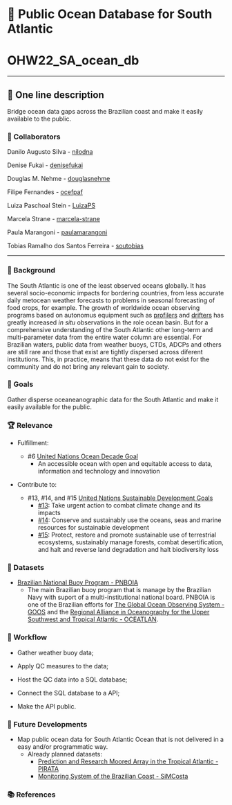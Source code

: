 # &#127754; Public Ocean Database for South Atlantic

# OHW22_SA_ocean_db
---
## &#128221; One line description
Bridge ocean data gaps across the Brazilian coast and make it easily available to the public.

### 👥 Collaborators

Danilo Augusto Silva - [nilodna](https://github.com/nilodna)

Denise Fukai - [denisefukai](https://github.com/denisefukai)

Douglas M. Nehme - [douglasnehme](https://github.com/douglasnehme)

Filipe Fernandes - [ocefpaf](https://github.com/ocefpaf)

Luiza Paschoal Stein - [LuizaPS](https://github.com/LuizaPS)

Marcela Strane - [marcela-strane](https://github.com/marcela-strane)

Paula Marangoni - [paulamarangoni](https://github.com/paulamarangoni)

Tobias Ramalho dos Santos Ferreira - [soutobias](https://github.com/soutobias)

---
### &#128129; Background
The South Atlantic is one of the least observed oceans globally. It has several socio-economic impacts for bordering countries, from less accurate daily metocean weather forecasts to problems in seasonal forecasting of food crops, for example. The growth of worldwide ocean observing programs based on autonomus equipment such as [profilers](https://argo.ucsd.edu/) and [drifters](https://www.aoml.noaa.gov/global-drifter-program/) has greatly increased *in situ* observations in the role ocean basin. But for a comprehensive understanding of the South Atlantic other long-term and multi-parameter data from the entire water column are essential. For Brazilian waters, public data from weather buoys, CTDs, ADCPs and others  are still rare and those that exist are tightly dispersed across diferent institutions. This, in practice, means that these data do not exist for the community and do not bring any relevant gain to society.

### &#127919; Goals
Gather disperse oceaneanographic data for the South Atlantic and make it easily available for the public.

### &#127942; Relevance
- Fulfillment:
  - #6 [United Nations Ocean Decade Goal](https://www.oceandecade.org/vision-mission/)
    - An accessible ocean with open and equitable access to data, information and technology and innovation

- Contribute to:
  - #13, #14, and #15 [United Nations Sustainable Development Goals](https://sdgs.un.org/goals#goals)
    - [#13](https://sdgs.un.org/goals/goal13): Take urgent action to combat climate change and its impacts
    - [#14](https://sdgs.un.org/goals/goal14): Conserve and sustainably use the oceans, seas and marine resources for sustainable development
    - [#15](https://sdgs.un.org/goals/goal15): Protect, restore and promote sustainable use of terrestrial ecosystems, sustainably manage forests, combat desertification, and halt and reverse land degradation and halt biodiversity loss

### &#128290; Datasets
- [Brazilian National Buoy Program - PNBOIA](https://www.marinha.mil.br/chm/dados-do-goos-brasil/pnboia)
  - The main Brazilian buoy program that is manage by the Brazilian Navy with suport of a multi-institutional national board. PNBOIA is one of the Brazilian efforts for [The Global Ocean Observing System - GOOS](https://www.goosocean.org/) and the [Regional Alliance in Oceanography for the Upper Southwest and Tropical Atlantic - OCEATLAN](http://www.oceatlan.org/).

### &#128256; Workflow

- Gather weather buoy data;

- Apply QC measures to the data;

- Host the QC data into a SQL database;

- Connect the SQL database to a API;

- Make the API public.

### &#128679; Future Developments

- Map public ocean data for South Atlantic Ocean that is not delivered in a easy and/or programmatic way.
  - Already planned datasets:
    - [Prediction and Research Moored Array in the Tropical Atlantic - PIRATA](https://www.pmel.noaa.gov/gtmba/pmel-theme/atlantic-ocean-pirata)
    - [Monitoring System of the Brazilian Coast - SiMCosta](https://simcosta.furg.br/home)

### &#128218; References
